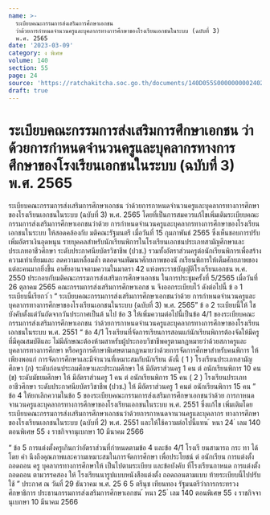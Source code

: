 ```yaml
---
name: >-
  ระเบียบคณะกรรมการส่งเสริมการศึกษาเอกชน
  ว่าด้วยการกำหนดจำนวนครูและบุคลากรทางการศึกษาของโรงเรียนเอกชนในระบบ (ฉบับที่ 3)
  พ.ศ. 2565
date: '2023-03-09'
category: ง พิเศษ
volume: 140
section: 55
page: 24
source: 'https://ratchakitcha.soc.go.th/documents/140D055S0000000002402.pdf'
draft: true
---
```


# ระเบียบคณะกรรมการส่งเสริมการศึกษาเอกชน ว่าด้วยการกำหนดจำนวนครูและบุคลากรทางการศึกษาของโรงเรียนเอกชนในระบบ (ฉบับที่ 3) พ.ศ. 2565

ระเบียบคณะกรรมการส่งเสริมการศึกษาเอกชน ว่าด้วยการกาหนดจำนวนครูและบุคลากรทางการศึกษาของโรงเรียนเอกชนในระบบ (ฉบับที่ 3) พ.ศ. 2565 โดยที่เป็นการสมควรแก้ไขเพิ่มเติมระเบียบคณะกรรมการส่งเสริมการศึกษาเอกชนว่าด้วย การกำหนดจำนวนครูและบุคลากรทางการศึกษาของโรงเรียนเอกชนในระบบ ให้สอดคล้องกับ มติคณะรัฐมนตรี เมื่อวันที่ 15 กุมภาพันธ์ 2565 ซึ่งเห็นชอบการปรับเพิ่มอัตราเงินอุดหนุน รายบุคคลสำหรับนักเรียนพิการในโรงเรียนเอกชนประเภทสามัญศึกษาและประเภทอาชีวศึกษา ระดับประกาศนียบัตรวิชาชีพ (ปวช.) รวมทั้งอัตราส่วนครูต่อนักเรียนพิการเพื่อสร้างความเท่าเทียมและ ลดความเหลื่อมล้ำ ตลอดจนพัฒนาศักยภาพของนั กเรียนพิการให้เต็มศักยภาพของแต่ละคนมากยิ่งขึ้น อาศัยอานาจตามความในมาตรา 42 แห่งพระราชบัญญัติโรงเรียนเอกชน พ.ศ. 2550 ประกอบกับมติคณะกรรมการส่งเสริมการศึกษาเอกชน ในการประชุมครั้งที่ 5/2565 เมื่อวันที่ 26 ตุลาคม 2565 คณะกรรมการส่งเสริมการศึกษาเอกช น จึงออกระเบียบไว้ ดังต่อไปนี้ ข้ อ 1 ระเบียบนี้เรียกว่ ำ “ ระเบียบคณะกรรมการส่งเสริมการศึกษาเอกชนว่าด้วย การกำหนดจำนวนครูและบุคลากรทางการศึกษาของโรงเรียนเอกชนในระบบ (ฉบับที่ 3) พ.ศ. 2565” ข้ อ 2 ระเบียบนี้ให้ ใช บังคับตั้งแต่วันถัดจากวันประกาศเป็นต้ นไป ข้อ 3 ให้เพิ่มความต่อไปนี้เป็นข้อ 4/1 ของระเบียบคณะกรรมการส่งเสริมการศึกษาเอกชน ว่าด้วยการกาหนดจำนวนครูและบุคลากรทางการศึกษาของโรงเรียนเอกชนในระบบ พ.ศ. 2551 “ ข้อ 4/1 โรงเรียนที่จัดการเรียนการสอนแก่นักเรียนพิการต้องจัดให้มีครูที่มีคุณสมบัติและ ไม่มีลักษณะต้องห้ามสาหรับผู้ประกอบวิชาชีพครูตามกฎหมายว่าด้วยสภาครูและบุคลากรทางการศึกษา หรือครูการศึกษาพิเศษตามกฎหมายว่าด้วยการจัดการศึกษาสำหรับคนพิการ ให้เพียงพอแก่ การจัดการศึกษาและมีจำนวนที่เหมาะสมกับนักเรียน ดังนี้ ( 1 ) โรงเรียนประเภทสามัญศึกษา (ก) ระดับก่อนประถมศึกษาและประถมศึกษา ให้ มีอัตราส่วนครู 1 คน ต่ อนักเรียนพิการ 10 คน (ข) ระดับมัธยมศึกษา ให้ มีอัตราส่วนครู 1 คน ต่ อนักเรียนพิการ 15 คน ( 2 ) โรงเรียนประเภทอาชีวศึกษา ระดับประกาศนียบัตรวิชาชีพ (ปวช.) ให้ มีอัตราส่วนครู 1 คนต่ อนักเรียนพิการ 15 คน ” ข้อ 4 ให้ยกเลิกความในข้อ 5 ของระเบียบคณะกรรมการส่งเสริมการศึกษาเอกชนว่าด้วย การกาหนดจานวนครูและบุคลากรทางการศึกษาของโรงเรียนเอกชนในระบบ พ.ศ. 2551 ซึ่งแก้ไข เพิ่มเติมโดยระเบียบคณะกรรมการส่งเสริมการศึกษาเอกชนว่าด้วยการกาหนดจานวนครูและบุคลากร ทางการศึกษาของโรงเรียนเอกชนในระบบ (ฉบับที่ 2) พ.ศ. 2551 และให้ใช้ความต่อไปนี้แทน ้ หนา 24 ่ เลม 140 ตอนพิเศษ 55 ง ราชกิจจานุเบกษา 10 มีนาคม 2566

“ ข้อ 5 การแต่งตั้งครูเกินกว่าอัตราส่วนที่กำหนดตามข้อ 4 และข้อ 4/1 โรงเรี ยนสามารถ กระ ทา ได้ โดย คำ นึงถึงคุณภาพและความเหมาะสมในการจัดการศึกษา เพื่อประโยชน์ ต่ อนักเรียน การแต่งตั้ง ถอดถอน ครู บุคลากรทางการศึกษาให้ เป็นไปตามระเบียบ และข้อบังคับ ที่โรงเรียนกาหนด การแต่งตั้ง ถอดถอน ตามวรรคสอง ให้ โรงเรียนนารูปแบบหนังสือแต่งตั้ง ถอดถอนตามแบบ ท้ายระเบียบนี้ไปปรับใช้ ” ประกาศ ณ วันที่ 29 ธันวาคม พ.ศ. 25 6 5 ตรีนุช เทียนทอง รัฐมนตรีว่าการกระทรวงศึกษาธิการ ประธานกรรมการส่งเสริมการศึกษาเอกชน ้ หนา 25 ่ เลม 140 ตอนพิเศษ 55 ง ราชกิจจานุเบกษา 10 มีนาคม 2566
